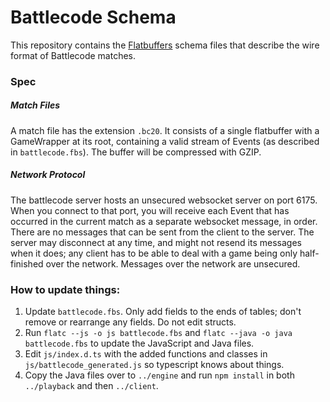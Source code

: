 # Battlecode Schema
This repository contains the [Flatbuffers](https://google.github.io/flatbuffers/) schema files that describe the wire format of Battlecode matches.

### Spec

##### Match Files
A match file has the extension `.bc20`. It consists of a single flatbuffer with a GameWrapper at its root, containing a valid stream of Events (as described in `battlecode.fbs`). The buffer will be compressed with GZIP.

##### Network Protocol
The battlecode server hosts an unsecured websocket server on port 6175. When you connect to that port, you will receive each Event that has occurred in the current match as a separate websocket message, in order. There are no messages that can be sent from the client to the server. The server may disconnect at any time, and might not resend its messages when it does; any client has to be able to deal with a game being only half-finished over the network. Messages over the network are unsecured.

### How to update things:
1. Update `battlecode.fbs`. Only add fields to the ends of tables; don't remove or rearrange any fields. Do not edit structs.
2. Run `flatc --js -o js battlecode.fbs` and `flatc --java -o java battlecode.fbs` to update the JavaScript and Java files.
3. Edit `js/index.d.ts` with the added functions and classes in `js/battlecode_generated.js` so typescript knows about things.
4. Copy the Java files over to `../engine` and run `npm install` in both `../playback` and then `../client`.
